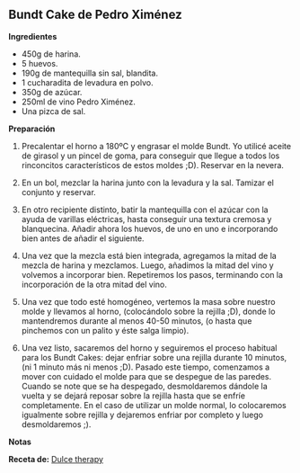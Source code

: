 ## Bundt Cake de Pedro Ximénez

**Ingredientes**

- 450g de harina.
- 5 huevos.
- 190g de mantequilla sin sal, blandita.
- 1 cucharadita de levadura en polvo.
- 350g de azúcar.
- 250ml de vino Pedro Ximénez.
- Una pizca de sal.

**Preparación**

1. Precalentar el horno a 180ºC y engrasar el molde Bundt. Yo utilicé aceite de girasol y un pincel de goma, para conseguir que llegue a todos los rinconcitos característicos de estos moldes ;D). Reservar en la nevera.

2. En un bol, mezclar la harina junto con la levadura y la sal. Tamizar el conjunto y reservar.

3. En otro recipiente distinto, batir la mantequilla con el azúcar con la ayuda de varillas eléctricas, hasta conseguir una textura cremosa y blanquecina.
Añadir ahora los huevos, de uno en uno e incorporando bien antes de añadir el siguiente.

4. Una vez que la mezcla está bien integrada, agregamos la mitad de la mezcla de harina y mezclamos. Luego, añadimos la mitad del vino y volvemos a incorporar bien. Repetiremos los pasos, terminando con la incorporación de la otra mitad del vino.

5. Una vez que todo esté homogéneo, vertemos la masa sobre nuestro molde y llevamos al horno, (colocándolo sobre la rejilla ;D), donde lo mantendremos durante al menos 40-50 minutos, (o hasta que pinchemos con un palito y éste salga limpio). 

6. Una vez listo, sacaremos del horno y seguiremos el proceso habitual para los Bundt Cakes: dejar enfriar sobre una rejilla durante 10 minutos, (ni 1 minuto más ni menos ;D). Pasado este tiempo, comenzamos a mover con cuidado el molde para que se despegue de las paredes. Cuando se note que se ha despegado, desmoldaremos dándole la vuelta y se dejará reposar sobre la rejilla hasta que se enfríe completamente.
En el caso de utilizar un molde normal, lo colocaremos igualmente sobre rejilla y dejaremos enfriar por completo y luego desmoldaremos ;).

**Notas**



**Receta de:** [Dulce therapy](http://dulcetherapy.blogspot.com.es/2015/01/bundt-cake-de-pedro-ximenez.html)